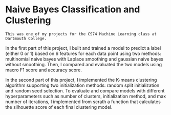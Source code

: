 # Naive Bayes Classification and Clustering
`This was one of my projects for the CS74 Machine Learning class at Dartmouth College.`

In the first part of this project, I built and trained a model to predict a label (either 0 or 1) based on 6 features for each data point using two methods: multinomial naive bayes with Laplace smoothing and gaussian naive bayes without smoothing. Then, I compared and evaluated the two models using macro F1 score and accuracy score.

In the second part of this project, I implemented the K-means clustering algorithm supporting two initialization methods: random split initialization and random seed selection. To evaluate and compare models with different hyperparameters such as number of clusters, initialization method, and max number of iterations, I implemented from scrath a function that calculates the silhouette score of each final clustering model.
